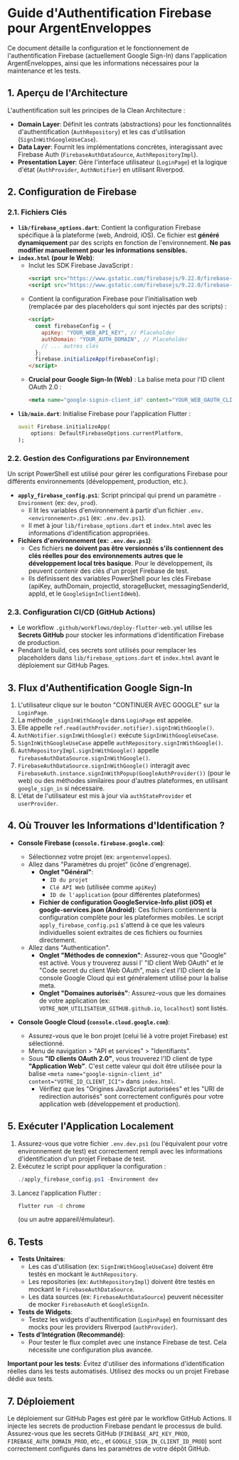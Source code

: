 # Guide d'Authentification Firebase pour ArgentEnveloppes

Ce document détaille la configuration et le fonctionnement de l'authentification Firebase (actuellement Google Sign-In) dans l'application ArgentEnveloppes, ainsi que les informations nécessaires pour la maintenance et les tests.

## 1. Aperçu de l'Architecture

L'authentification suit les principes de la Clean Architecture :

*   **Domain Layer**: Définit les contrats (abstractions) pour les fonctionnalités d'authentification (`AuthRepository`) et les cas d'utilisation (`SignInWithGoogleUseCase`).
*   **Data Layer**: Fournit les implémentations concrètes, interagissant avec Firebase Auth (`FirebaseAuthDataSource`, `AuthRepositoryImpl`).
*   **Presentation Layer**: Gère l'interface utilisateur (`LoginPage`) et la logique d'état (`AuthProvider`, `AuthNotifier`) en utilisant Riverpod.

## 2. Configuration de Firebase

### 2.1. Fichiers Clés

*   **`lib/firebase_options.dart`**: Contient la configuration Firebase spécifique à la plateforme (web, Android, iOS). Ce fichier est **généré dynamiquement** par des scripts en fonction de l'environnement. **Ne pas modifier manuellement pour les informations sensibles.**
*   **`index.html` (pour le Web)**:
    *   Inclut les SDK Firebase JavaScript :
        ```html
        <script src="https://www.gstatic.com/firebasejs/9.22.0/firebase-app-compat.js"></script>
        <script src="https://www.gstatic.com/firebasejs/9.22.0/firebase-auth-compat.js"></script>
        ```
    *   Contient la configuration Firebase pour l'initialisation web (remplacée par des placeholders qui sont injectés par des scripts) :
        ```html
        <script>
          const firebaseConfig = {
            apiKey: "YOUR_WEB_API_KEY", // Placeholder
            authDomain: "YOUR_AUTH_DOMAIN", // Placeholder
            // ... autres clés
          };
          firebase.initializeApp(firebaseConfig);
        </script>
        ```
    *   **Crucial pour Google Sign-In (Web)** : La balise meta pour l'ID client OAuth 2.0 :
        ```html
        <meta name="google-signin-client_id" content="YOUR_WEB_OAUTH_CLIENT_ID"> <!-- Placeholder -->
        ```
*   **`lib/main.dart`**: Initialise Firebase pour l'application Flutter :
    ```dart
    await Firebase.initializeApp(
        options: DefaultFirebaseOptions.currentPlatform,
    );
    ```

### 2.2. Gestion des Configurations par Environnement

Un script PowerShell est utilisé pour gérer les configurations Firebase pour différents environnements (développement, production, etc.).

*   **`apply_firebase_config.ps1`**: Script principal qui prend un paramètre `-Environment` (ex: `dev`, `prod`).
    *   Il lit les variables d'environnement à partir d'un fichier `.env.<environnement>.ps1` (ex: `.env.dev.ps1`).
    *   Il met à jour `lib/firebase_options.dart` et `index.html` avec les informations d'identification appropriées.
*   **Fichiers d'environnement (ex: `.env.dev.ps1`)**:
    *   Ces fichiers **ne doivent pas être versionnés s'ils contiennent des clés réelles pour des environnements autres que le développement local très basique**. Pour le développement, ils peuvent contenir des clés d'un projet Firebase de test.
    *   Ils définissent des variables PowerShell pour les clés Firebase (apiKey, authDomain, projectId, storageBucket, messagingSenderId, appId, et le `GoogleSignInClientIdWeb`).

### 2.3. Configuration CI/CD (GitHub Actions)

*   Le workflow `.github/workflows/deploy-flutter-web.yml` utilise les **Secrets GitHub** pour stocker les informations d'identification Firebase de production.
*   Pendant le build, ces secrets sont utilisés pour remplacer les placeholders dans `lib/firebase_options.dart` et `index.html` avant le déploiement sur GitHub Pages.

## 3. Flux d'Authentification Google Sign-In

1.  L'utilisateur clique sur le bouton "CONTINUER AVEC GOOGLE" sur la `LoginPage`.
2.  La méthode `_signInWithGoogle` dans `LoginPage` est appelée.
3.  Elle appelle `ref.read(authProvider.notifier).signInWithGoogle()`.
4.  `AuthNotifier.signInWithGoogle()` exécute `SignInWithGoogleUseCase`.
5.  `SignInWithGoogleUseCase` appelle `authRepository.signInWithGoogle()`.
6.  `AuthRepositoryImpl.signInWithGoogle()` appelle `firebaseAuthDataSource.signInWithGoogle()`.
7.  `FirebaseAuthDataSource.signInWithGoogle()` interagit avec `FirebaseAuth.instance.signInWithPopup(GoogleAuthProvider())` (pour le web) ou des méthodes similaires pour d'autres plateformes, en utilisant `google_sign_in` si nécessaire.
8.  L'état de l'utilisateur est mis à jour via `authStateProvider` et `userProvider`.

## 4. Où Trouver les Informations d'Identification ?

*   **Console Firebase (`console.firebase.google.com`)**:
    *   Sélectionnez votre projet (ex: `argentenveloppes`).
    *   Allez dans "Paramètres du projet" (icône d'engrenage).
        *   **Onglet "Général"**:
            *   `ID du projet`
            *   `Clé API Web` (utilisée comme `apiKey`)
            *   `ID de l'application` (pour différentes plateformes)
        *   **Fichier de configuration GoogleService-Info.plist (iOS) et google-services.json (Android)**: Ces fichiers contiennent la configuration complète pour les plateformes mobiles. Le script `apply_firebase_config.ps1` s'attend à ce que les valeurs individuelles soient extraites de ces fichiers ou fournies directement.
    *   Allez dans "Authentication".
        *   **Onglet "Méthodes de connexion"**: Assurez-vous que "Google" est activé. Vous y trouverez aussi l' "ID client Web OAuth" et le "Code secret du client Web OAuth", mais c'est l'ID client de la console Google Cloud qui est généralement utilisé pour la balise meta.
        *   **Onglet "Domaines autorisés"**: Assurez-vous que les domaines de votre application (ex: `VOTRE_NOM_UTILISATEUR_GITHUB.github.io`, `localhost`) sont listés.

*   **Console Google Cloud (`console.cloud.google.com`)**:
    *   Assurez-vous que le bon projet (celui lié à votre projet Firebase) est sélectionné.
    *   Menu de navigation > "API et services" > "Identifiants".
    *   Sous **"ID clients OAuth 2.0"**, vous trouverez l'ID client de type **"Application Web"**. C'est cette valeur qui doit être utilisée pour la balise `<meta name="google-signin-client_id" content="VOTRE_ID_CLIENT_ICI">` dans `index.html`.
        *   Vérifiez que les "Origines JavaScript autorisées" et les "URI de redirection autorisés" sont correctement configurés pour votre application web (développement et production).

## 5. Exécuter l'Application Localement

1.  Assurez-vous que votre fichier `.env.dev.ps1` (ou l'équivalent pour votre environnement de test) est correctement rempli avec les informations d'identification d'un projet Firebase de test.
2.  Exécutez le script pour appliquer la configuration :
    ```powershell
    ./apply_firebase_config.ps1 -Environment dev
    ```
3.  Lancez l'application Flutter :
    ```bash
    flutter run -d chrome
    ```
    (ou un autre appareil/émulateur).

## 6. Tests

*   **Tests Unitaires**:
    *   Les cas d'utilisation (ex: `SignInWithGoogleUseCase`) doivent être testés en mockant le `AuthRepository`.
    *   Les repositories (ex: `AuthRepositoryImpl`) doivent être testés en mockant le `FirebaseAuthDataSource`.
    *   Les data sources (ex: `FirebaseAuthDataSource`) peuvent nécessiter de mocker `FirebaseAuth` et `GoogleSignIn`.
*   **Tests de Widgets**:
    *   Testez les widgets d'authentification (`LoginPage`) en fournissant des mocks pour les providers Riverpod (`authProvider`).
*   **Tests d'Intégration (Recommandé)**:
    *   Pour tester le flux complet avec une instance Firebase de test. Cela nécessite une configuration plus avancée.

**Important pour les tests**: Évitez d'utiliser des informations d'identification réelles dans les tests automatisés. Utilisez des mocks ou un projet Firebase dédié aux tests.

## 7. Déploiement

Le déploiement sur GitHub Pages est géré par le workflow GitHub Actions. Il injecte les secrets de production Firebase pendant le processus de build. Assurez-vous que les secrets GitHub (`FIREBASE_API_KEY_PROD`, `FIREBASE_AUTH_DOMAIN_PROD`, etc., et `GOOGLE_SIGN_IN_CLIENT_ID_PROD`) sont correctement configurés dans les paramètres de votre dépôt GitHub.

